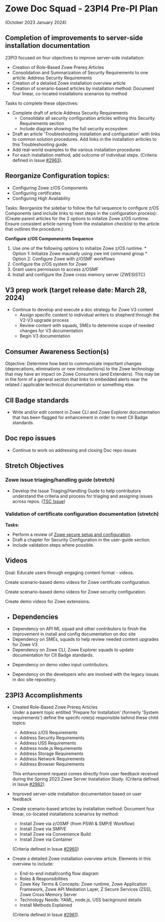 # Zowe Doc Squad - 23PI4 Pre-PI Plan
(October 2023 January 2024)

## Completion of improvements to server-side installation documentation 

23PI3 focused on four objectives to improve server-side installation:  
* Creation of Role-Based Zowe Prereq Articles
* Consolidation and Summarization of Security Requirements to one article: Address Security Requirements
* Creation of a detailed Zowe installation overview article
* Creation of scenario-based articles by installation method: Document four linear, co-located installations scenarios by method

Tasks to complete these objectives:

* Complete draft of article Address Security Requirements
    * Consolidate all security configuration articles withing this Security Requirements section  
    * Include diagram showing the full security ecosystem  
* Draft an article 'Troubleshooting installation and configuration' with links to common solution procedures. Add links in the installation ariticles to this Troubleshooting guide.
* Add real-world examples to the various installation procedures
* For each installation method, add outcome of individual steps.
  (Criteria defined in Issue [#2963](https://github.com/zowe/docs-site/issues/2963)).

## Reorganize Configuration topics:

* Configuring Zowe z/OS Components
* Configuring certificates
* Configuring High Availability 

Tasks:
Reorganize the sidebar to follow the full sequence to configure z/OS Components (and include links to next steps in the configuration process):
(Create parent articles for the 2 options to initalize Zowe z/OS runtime. Ensure consistent article naming from the installation checklist to the article that outlines the procedure.)
  
  **Configure z/OS Componenents Sequence**
  1. Use one of the following options to initialize Zowe z/OS runtime.
    * Option 1: Initialize Zowe maunally using zwe init command group
    * Option 2: Configure Zowe with z/OSMF workflows
  3. Configure the z/OS system for Zowe
  4. Grant users permission to access z/OSMF
  5. Install and configure the Zowe cross memory server (ZWESISTC) 
  
## V3 prep work (target release date: March 28, 2024)

- Continue to develop and execute a doc strategy for Zowe V3 content
  - Assign specific content to individual writers to shepherd through the V2-V3 upgrade process
  - Review content with squads, SMEs to determine scope of needed changes for V3 documentation
  - Begin V3 documentation

## Consumer Awareness Section(s)
Objective: Determine how best to communicate important changes (deprecations, eliminations or new introductions) to the Zowe technology that may have an impact on Zowe Consumers (and Extenders). This may be in the form of a general section that links to embedded alerts near the related / applicable technical documentation or something else.

## CII Badge standards

- Write and/or edit content in Zowe CLI and Zowe Explorer documentation that has been flagged for enhancement in order to meet  CII Badge standards.

## Doc repo issues
- Continue to work on addressing and closing Doc repo issues

## Stretch Objectives

### Zowe issue triaging/handling guide (stretch)
- Develop the Issue Triaging/Handling Guide to help contributors understand the criteria and process for triaging and assigning issues across repos. ([TSC Issue](https://github.com/zowe/community/blob/master/Technical-Steering-Committee/issues.md#issues))

### Validation of certificate configuration documentation (stretch)

  **Tasks:**
  * Perform a review of [Zowe secure setup and configuration](https://docs.zowe.org/stable/getting-started/zowe-secure-setup/).
  * Draft a chapter for Security Configuration in the user-guide section. 
  * Include validation steps where possible.

## Videos

Goal: Educate users through engaging content format - videos.

Create scenario-based demo videos for Zowe certificate configuration.

Create scenario-based demo videos for Zowe security configuration.

Create demo videos for Zowe extensions. 

* ## Dependencies

- Dependency on API ML squad and other contributors to finish the improvement in install and config documentation on doc site
- Dependency on SMEs, squads to help review needed content upgrades for Zowe V3
- Dependency on Zowe CLI, Zowe Explorer squads to update documentation for CII Badge standards.

* Dependency on demo video input contributors.

* Dependency on the developers who are involved with the legacy issues in doc site repository.

## 23PI3 Accomplishments

- Created Role-Based Zowe Prereq Articles   
  Under a parent topic entitled 'Prepare for Installation' (formerly 'System requirements') define the specifc role(s) responsible behind these child topics:
    * Address z/OS Requirements
    * Address Security Requirements
    * Address USS Requirements
    * Address node.js Requirements
    * Address Storage Requirements
    * Address Network Requirements
    * Address Browser Requirements

  This enhancement request comes directly from user feedback received during the Spring 2023 Zowe Server Installation Study. (Criteria defined in Issue [#2962](https://github.com/zowe/docs-site/issues/2962)).

- Improved server-side installation documentation based on user feedback

- Create scenario-based articles by installation method:
  Document four linear, co-located installations scenarios by method:
    * Install Zowe via z/OSMF (from PSWI & SMP/E Workflow)
    * Install Zowe via SMP/E
    * Install Zowe via Convenience Build
    * Install Zowe via Container 
    
    (Criteria defined in Issue [#2960](https://github.com/zowe/docs-site/issues/2960))

- Create a detailed Zowe installation overview article.
  Elements in this overview to include:
    * End-to-end install/config flow diagram
    * Roles & Responsibilities
    * Zowe Key Terms & Concepts: Zowe runtime, Zowe Application Framework, Zowe API Mediation Layer, Z Secure Services (ZSS), Zowe Cross Memory Server
    * Technology Needs: YAML, node.js, USS background details
    * Install Methods Explained

    (Criteria defined in Issue [#2961](https://github.com/zowe/docs-site/issues/2961)).


  

